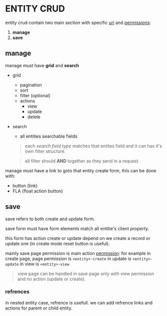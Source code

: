 # ENTITY CRUD

entity crud contain two main section with specific [url](/url.md) and [permissions](/permission.md):

1. **manage**
2. **save**

## manage

manage must have **grid** and **search**

- grid
  - pagination
  - sort
  - filter (optional)
  - actions
    - view
    - update
    - delete
- search
  - all entities searchable fields
  > each *search field type* matches that entites field and it can has it's own filter structure.

  > all filter should **AND** together as they send in a request.

manage must have a link to goto that entity create form, this can be done with:

- button (link)
- FLA (float action button)

## save

save refers to both create and update form.

save form must have form elements match all entitie's client property.

this form has action create or update depend on we create a record or update one (in create mode reset button is useful).

mainly save page permission is main action [permission](/permission.md):
   for example in create page, page permission is ```<entity>-create```
   in update is ```<entity>-update```
   in view is ```<entity>-view```

> view page can be handled in save page only with view permission and no action (update or create).

### refrences

in nested entity case, refrence is usefull.
we can add refrence links and actions for parent or child entity.
